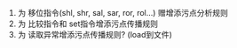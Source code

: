 1. 为 移位指令(shl, shr, sal, sar, ror, rol...) 赠增添污点分析规则
2. 为 比较指令和 set指令增添污点传播规则
3. 为 读取异常增添污点传播规则? (load到文件)